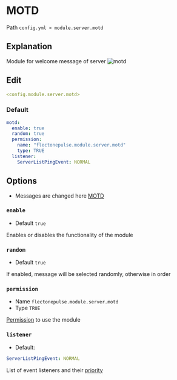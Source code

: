 # MOTD
Path `config.yml > module.server.motd`

## Explanation
Module for welcome message of server
![motd](/motd.png)

## Edit
```yaml
<config.module.server.motd>
```

### Default
```yaml
motd:
  enable: true
  random: true
  permission:
    name: "flectonepulse.module.server.motd"
    type: TRUE
  listener:
    ServerListPingEvent: NORMAL
```

## Options

- Messages are changed here [MOTD](/en/messages/en_us/module/server/motd/)

### `enable`
- Default `true`

Enables or disables the functionality of the module

### `random`
- Default `true`

If enabled, message will be selected randomly, otherwise in order

### `permission`
- Name `flectonepulse.module.server.motd`
- Type `TRUE`

[Permission](/en/config/module/#explanation) to use the module

### `listener`
- Default:
```yaml
ServerListPingEvent: NORMAL
```

List of event listeners and their [priority](#event-priority)

<!--@include: @/en/parts/listener.md-->